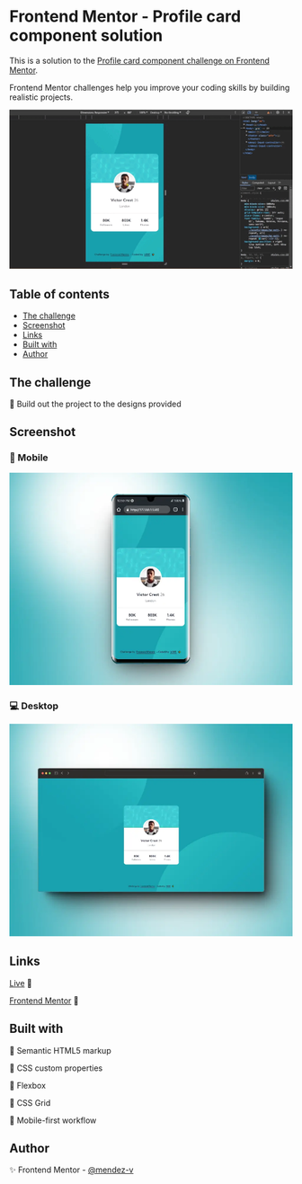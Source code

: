 # Frontend Mentor - Profile card component solution

This is a solution to the [Profile card component challenge on Frontend Mentor](https://www.frontendmentor.io/challenges/profile-card-component-cfArpWshJ).

Frontend Mentor challenges help you improve your coding skills by building realistic projects.

![Sample](./assets/video/sample.gif)

## Table of contents

- [The challenge](#the-challenge)
- [Screenshot](#screenshot)
- [Links](#links)
- [Built with](#built-with)
- [Author](#author)

## The challenge

📌 Build out the project to the designs provided

## Screenshot

### 📱 Mobile
![Mobile](./assets/image/mobile-preview.webp)

### 💻 Desktop
![Desktop](./assets/image/desktop-preview.webp)

## Links

[Live](https://mendez-v.github.io/profile-card-component/) 👀

[Frontend Mentor](https://www.frontendmentor.io/solutions/profile-card-component-Hx134wFbXe) 👀

## Built with

🎯 Semantic HTML5 markup

🎯 CSS custom properties

🎯 Flexbox

🎯 CSS Grid

🎯 Mobile-first workflow

## Author

✨ Frontend Mentor - [@mendez-v](https://www.frontendmentor.io/profile/mendez-v)
